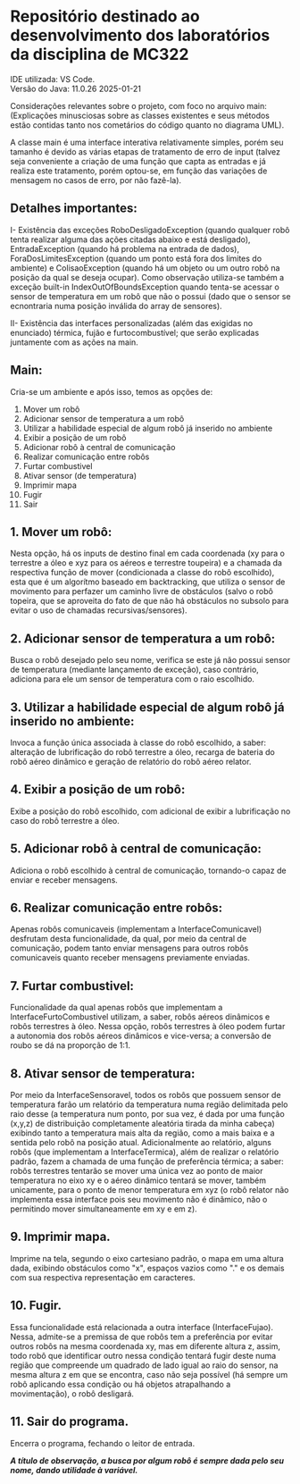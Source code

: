 
# Repositório destinado ao desenvolvimento dos laboratórios da disciplina de MC322
IDE utilizada: VS Code.  
Versão do Java:  11.0.26 2025-01-21  


<p>Considerações relevantes sobre o projeto, com foco no arquivo main: (Explicações minusciosas sobre as classes existentes e seus métodos estão contidas tanto nos cometários do código quanto no diagrama UML).  

<p>A classe main é uma interface interativa relativamente simples, porém seu tamanho é devido as várias etapas de tratamento de erro de input (talvez seja conveniente a criação de uma função que capta as entradas e já realiza este tratamento, porém optou-se, em função das variações de mensagem no casos de erro, por não fazê-la).

## Detalhes importantes:
  <p>I- Existência das exceções RoboDesligadoException (quando qualquer robô tenta realizar alguma das ações citadas abaixo e está desligado), EntradaException (quando há problema na entrada de dados), ForaDosLimitesException (quando um ponto está fora dos limites do ambiente) e ColisaoException (quando há um objeto ou um outro robô na posição da qual se deseja ocupar). Como observação utiliza-se também a exceção built-in IndexOutOfBoundsException quando tenta-se acessar o sensor de temperatura em um robô que não o possui (dado que o sensor se ecnontraria numa posição inválida do array de sensores).
  <p>II- Existência das interfaces personalizadas (além das exigidas no enunciado) térmica, fujão e furtocombustível; que serão explicadas juntamente com as ações na main.
  
  ## Main:
<p>Cria-se um ambiente e após isso, temos as opções de:  
  
  1. Mover um robô
  2. Adicionar sensor de temperatura a um robô
  3. Utilizar a habilidade especial de algum robô já inserido no ambiente
  4. Exibir a posição de um robô
  5. Adicionar robô à central de comunicação
  6. Realizar comunicação entre robôs
  7. Furtar combustivel
  8. Ativar sensor (de temperatura)
  9. Imprimir mapa
  10. Fugir
  11. Sair
 
## 1. Mover um robô:
<p> Nesta opção, há os inputs de destino final em cada coordenada (xy para o terrestre a óleo e xyz para os aéreos e terrestre toupeira) e a chamada da respectiva função de mover (condicionada a classe do robô escolhido), esta que é um algorítmo baseado em backtracking, que utiliza o sensor de movimento para perfazer um caminho livre de obstáculos (salvo o robô topeira, que se aproveita do fato de que não há obstáculos no subsolo para evitar o uso de chamadas recursivas/sensores).
  
## 2. Adicionar sensor de temperatura a um robô: 
<p> Busca o robô desejado pelo seu nome, verifica se este já não possui sensor de temperatura (mediante lançamento de exceção), caso contrário, adiciona para ele um sensor de temperatura com o raio escolhido.
  
## 3. Utilizar a habilidade especial de algum robô já inserido no ambiente: 
<p> Invoca a função única associada à classe do robô escolhido, a saber: alteração de lubrificação do robô terrestre a óleo, recarga de bateria do robô aéreo dinâmico e geração de relatório do robô aéreo relator.
  
## 4. Exibir a posição de um robô: 
<p> Exibe a posição do robô escolhido, com adicional de exibir a lubrificação no caso do robô terrestre a óleo.

## 5. Adicionar robô à central de comunicação:
<p> Adiciona o robô escolhido à central de comunicação, tornando-o capaz de enviar e receber mensagens.  
  
## 6. Realizar comunicação entre robôs:
<p> Apenas robôs comunicaveis (implementam a InterfaceComunicavel) desfrutam desta funcionalidade, da qual, por meio da central de comunicação, podem tanto enviar mensagens para outros robôs comunicaveis quanto receber mensagens previamente enviadas.

## 7. Furtar combustivel:
<p> Funcionalidade da qual apenas robôs que implementam a InterfaceFurtoCombustivel utilizam, a saber, robôs aéreos dinâmicos e robôs terrestres à óleo. Nessa opção, robôs terrestres à óleo podem furtar a autonomia dos robôs aéreos dinâmicos e vice-versa; a conversão de roubo se dá na proporção de 1:1.

## 8. Ativar sensor de temperatura:
<p> Por meio da InterfaceSensoravel, todos os robôs que possuem sensor de temperatura farão um relatório da temperatura numa região delimitada pelo raio desse (a temperatura num ponto, por sua vez, é dada por uma função (x,y,z) de distribuição completamente aleatória tirada da minha cabeça) exibindo tanto a temperatura mais alta da região, como a mais baixa e a sentida pelo robô na posição atual. Adicionalmente ao relatório, alguns robôs (que implementam a InterfaceTermica), além de realizar o relatório padrão, fazem a chamada de uma função de preferência térmica; a saber: robôs terrestres tentarão se mover uma única vez ao ponto de maior temperatura no eixo xy e o aéreo dinâmico tentará se mover, também unicamente, para o ponto de menor temperatura em xyz (o robô relator não implementa essa interface pois seu movimento não é dinâmico, não o permitindo mover simultaneamente em xy e em z).

## 9. Imprimir mapa.
<p> Imprime na tela, segundo o eixo cartesiano padrão, o mapa em uma altura dada, exibindo obstáculos como "x", espaços vazios como "." e os demais com sua respectiva representação em caracteres.

## 10. Fugir.
<p> Essa funcionalidade está relacionada a outra interface (InterfaceFujao). Nessa, admite-se a premissa de que robôs tem a preferência por evitar outros robôs na mesma coordenada xy, mas em diferente altura z, assim, todo robô que identificar outro nessa condição tentará fugir deste numa região que compreende um quadrado de lado igual ao raio do sensor, na mesma altura z em que se encontra, caso não seja possível (há sempre um robô aplicando essa condição ou há objetos atrapalhando a movimentação), o robô desligará.

## 11. Sair do programa.
<p> Encerra o programa, fechando o leitor de entrada.
  
***A título de observação, a busca por algum robô é sempre dada pelo seu nome, dando utilidade à variável.***
    
